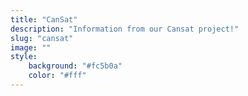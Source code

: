 ```yaml
---
title: "CanSat"
description: "Information from our Cansat project!"
slug: "cansat"
image: ""
style:
    background: "#fc5b0a"
    color: "#fff"
---
```

